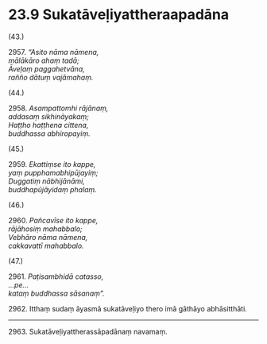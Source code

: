 

# 23.9 Sukatāveḷiyattheraapadāna



(43.)

2957\. _“Asito nāma nāmena,_  
_mālākāro ahaṃ tadā;_  
_Āveḷaṃ paggahetvāna,_  
_rañño dātuṃ vajāmahaṃ._  


(44.)

2958\. _Asampattomhi rājānaṃ,_  
_addasaṃ sikhināyakaṃ;_  
_Haṭṭho haṭṭhena cittena,_  
_buddhassa abhiropayiṃ._  


(45.)

2959\. _Ekattiṃse ito kappe,_  
_yaṃ pupphamabhipūjayiṃ;_  
_Duggatiṃ nābhijānāmi,_  
_buddhapūjāyidaṃ phalaṃ._  


(46.)

2960\. _Pañcavīse ito kappe,_  
_rājāhosiṃ mahabbalo;_  
_Vebhāro nāma nāmena,_  
_cakkavattī mahabbalo._  


(47.)

2961\. _Paṭisambhidā catasso,_  
_…pe…_  
_kataṃ buddhassa sāsanaṃ”._  


2962\. Itthaṃ sudaṃ āyasmā sukatāveḷiyo thero imā gāthāyo abhāsitthāti.

---

2963\. Sukatāveḷiyattherassāpadānaṃ navamaṃ.





